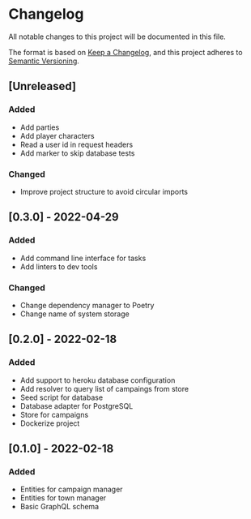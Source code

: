# Changelog
All notable changes to this project will be documented in this file.

The format is based on [Keep a Changelog](https://keepachangelog.com/en/1.0.0/),
and this project adheres to [Semantic Versioning](https://semver.org/spec/v2.0.0.html).


## [Unreleased]
### Added
* Add parties
* Add player characters
* Read a user id in request headers
* Add marker to skip database tests
### Changed
* Improve project structure to avoid circular imports

## [0.3.0] - 2022-04-29
### Added
* Add command line interface for tasks
* Add linters to dev tools
### Changed
* Change dependency manager to Poetry
* Change name of system storage


## [0.2.0] - 2022-02-18
### Added
* Add support to heroku database configuration
* Add resolver to query list of campaings from store
* Seed script for database
* Database adapter for PostgreSQL
* Store for campaigns
* Dockerize project

## [0.1.0] - 2022-02-18
### Added
* Entities for campaign manager
* Entities for town manager
* Basic GraphQL schema
